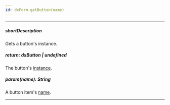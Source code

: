 ```yaml
---
id: dxForm.getButton(name)
---
```

---
##### shortDescription
Gets a button's instance.

##### return: dxButton | undefined
The button's [instance](/api-reference/10%20UI%20Components/dxButton '/Documentation/ApiReference/UI_Components/dxButton/').

##### param(name): String
A button item's [name](/api-reference/10%20UI%20Components/dxForm/5%20Item%20Types/ButtonItem/name.md '/Documentation/ApiReference/UI_Components/dxForm/Item_Types/ButtonItem/#name').

---

